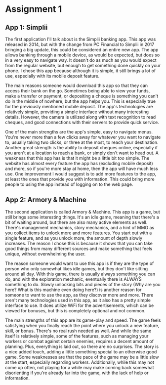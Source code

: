 # Assignment 1

## App 1: Simplii


The first application I'll talk about is the Simplii banking app. This app was released in 2014, but with the change from PC Financial to Simplii in 2017 bringing a big update, this could be considered an entire new app. The app allows banking through a mobile device, as would be expected, but does so in a very easy to navigate way. It doesn't do as much as you would expect from the regular website, but enough to get something done quickly on your phone. I chose this app because although it is simple, it still brings a lot of use, especially with its mobile deposit feature.
	
The main reasons someone would download this app so that they can access their bank on the go. Sometimes being able to view your funds, make a transfer or payment, or depositing a cheque is something you can't do in the middle of nowhere, but the app helps you. This is especially true for the previously mentioned mobile deposit. The app's technologies are relatively simple, providing a simple interface without many interesting details. However, the camera is utilized along with text recognition to read cheques, and good connections with their servers to provide quick service.
	
One of the main strengths are the app's simple, easy to navigate menus. You're never more than a few clicks away for whatever you want to navigate to, usually taking two clicks, or three at the most, to reach your destination. Another great strength is the ability to deposit cheques online, especially if you aren't at a location to reach a bank, or simply don't want to head out. A weakness that this app has is that it might be a little bit *too* simple. The website has almost every feature the app has (excluding mobile deposit) and more, so if you're more stay at home, then the app will have much less use. One improvement I would suggest is to add more features to the app, at least the ones that provide you with information. This could bring more people to using the app instead of logging on to the web page.
	

## App 2: Armory & Machine


The second application is called Armory & Machine. This app is a game, but still brings some interesting things. It's an idle game, meaning that there's a bit of waiting around, but there are also many active elements as well. There's management mechanics, story mechanics, and a hint of MMO as you collect items to unlock more and more features. You start out with a single feature, and as you unlock more, the amount of depth slowly increases. The reason I chose this is because it shows that you can take good things from many different sources and make something that feels unique, without overwhelming the user.
	
The reason someone would want to use this app is if they are the type of person who only somewhat likes idle games, but they don't like sitting around all day. With this game, there is usually always something you can do, and with the exploration mechanic, eventually there is ALWAYS something to do. Slowly unlocking bits and pieces of the story (Why are you here? What is this machine even doing here?) is another reason for someone to want to use the app, as they discover more and more. There aren't many technologies used in this app, as it also has a pretty simple interface to use. It does utilize WiFi for the advertisements, which can be viewed for bonuses, but this is completely optional and not common.
	
The main strengths of this app are its game-play and speed. The game feels satisfying when you finally reach the point where you unlock a new feature, skill, or bonus. There's no real rush needed as well. And while the same itself is relatively simple, some of the features, such as managing your workers or combat against certain enemies, requires a decent amount of planning. Plus, everything is laid out, so there are no surprises. The story is a nice added touch, adding a little something special to an otherwise good game. Some weaknesses are that the pace of the game may be a little slow at the start, especially regarding workers. Additionally, while this may not come up often, not playing for a while may make coming back somewhat disorienting if you're already far into the game, with the lack of help or information.

